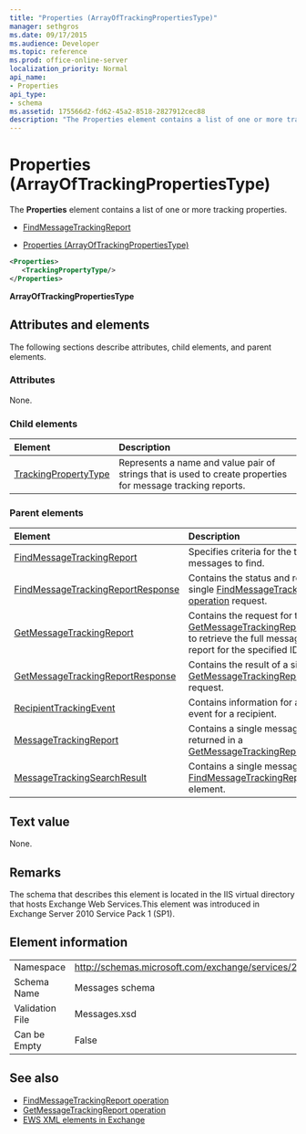 ```yaml
---
title: "Properties (ArrayOfTrackingPropertiesType)"
manager: sethgros
ms.date: 09/17/2015
ms.audience: Developer
ms.topic: reference
ms.prod: office-online-server
localization_priority: Normal
api_name:
- Properties
api_type:
- schema
ms.assetid: 175566d2-fd62-45a2-8518-2827912cec88
description: "The Properties element contains a list of one or more tracking properties."
---
```


# Properties (ArrayOfTrackingPropertiesType)

The **Properties** element contains a list of one or more tracking properties. 
  
- [FindMessageTrackingReport](findmessagetrackingreport.md)
  
- [Properties (ArrayOfTrackingPropertiesType)](properties-arrayoftrackingpropertiestype.md)
  
```xml
<Properties>
   <TrackingPropertyType/>
</Properties>
```

**ArrayOfTrackingPropertiesType**

## Attributes and elements

The following sections describe attributes, child elements, and parent elements.
  
### Attributes

None.
  
### Child elements

|**Element**|**Description**|
|:-----|:-----|
|[TrackingPropertyType](trackingpropertytype.md) <br/> |Represents a name and value pair of strings that is used to create properties for message tracking reports.  <br/> |
   
### Parent elements

|**Element**|**Description**|
|:-----|:-----|
|[FindMessageTrackingReport](findmessagetrackingreport.md) <br/> |Specifies criteria for the types of messages to find.  <br/> |
|[FindMessageTrackingReportResponse](findmessagetrackingreportresponse.md) <br/> |Contains the status and result of a single [FindMessageTrackingReport operation](findmessagetrackingreport-operation.md) request.  <br/> |
|[GetMessageTrackingReport](getmessagetrackingreport.md) <br/> |Contains the request for the [GetMessageTrackingReport operation](getmessagetrackingreport-operation.md) to retrieve the full message tracking report for the specified ID.  <br/> |
|[GetMessageTrackingReportResponse](getmessagetrackingreportresponse.md) <br/> |Contains the result of a single [GetMessageTrackingReport operation](getmessagetrackingreport-operation.md) request.  <br/> |
|[RecipientTrackingEvent](recipienttrackingevent.md) <br/> |Contains information for a single event for a recipient.  <br/> |
|[MessageTrackingReport](messagetrackingreport.md) <br/> |Contains a single message that is returned in a [GetMessageTrackingReport operation](getmessagetrackingreport-operation.md).  <br/> |
|[MessageTrackingSearchResult](messagetrackingsearchresult.md) <br/> |Contains a single message result for a [FindMessageTrackingReportResponse](findmessagetrackingreportresponse.md) element.  <br/> |
   
## Text value

None.
  
## Remarks

The schema that describes this element is located in the IIS virtual directory that hosts Exchange Web Services.This element was introduced in Exchange Server 2010 Service Pack 1 (SP1).
  
## Element information

|||
|:-----|:-----|
|Namespace  <br/> |http://schemas.microsoft.com/exchange/services/2006/messages  <br/> |
|Schema Name  <br/> |Messages schema  <br/> |
|Validation File  <br/> |Messages.xsd  <br/> |
|Can be Empty  <br/> |False  <br/> |
   
## See also

- [FindMessageTrackingReport operation](findmessagetrackingreport-operation.md)
- [GetMessageTrackingReport operation](getmessagetrackingreport-operation.md)
- [EWS XML elements in Exchange](ews-xml-elements-in-exchange.md)

